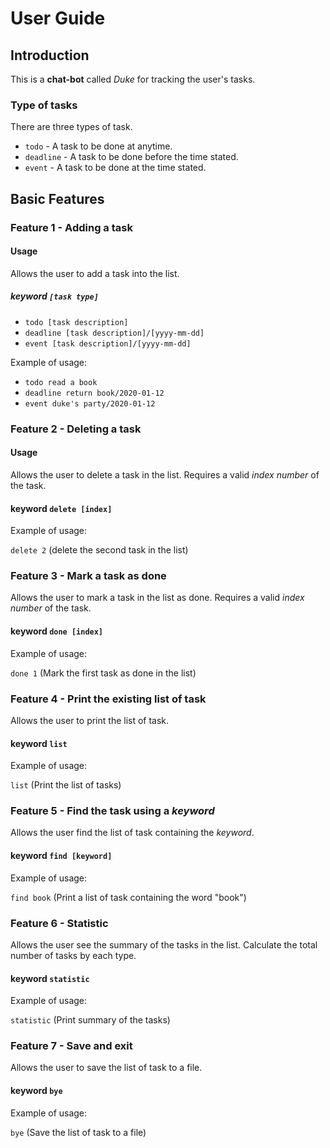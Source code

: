 # User Guide

## Introduction
This is a **chat-bot** called *Duke* for tracking the user's tasks.


### Type of tasks
There are three types of task.

* `todo` - A task to be done at anytime.
* `deadline` - A task to be done before the time stated.
* `event` - A task to be done at the time stated.

## Basic Features 

### Feature 1 - Adding a task

#### Usage
Allows the user to add a task into the list.

##### keyword `[task type]`
* `todo [task description]`
* `deadline [task description]/[yyyy-mm-dd]`
* `event [task description]/[yyyy-mm-dd]` 

Example of usage: 

* `todo read a book`
* `deadline return book/2020-01-12`
* `event duke's party/2020-01-12`

### Feature 2 - Deleting a task

#### Usage
Allows the user to delete a task in the list.
Requires a valid *index number* of the task.


#### keyword `delete [index]`

Example of usage:

`delete 2` (delete the second task in the list)

### Feature 3 - Mark a task as done
Allows the user to mark a task in the list as done.
Requires a valid *index number* of the task.

#### keyword `done [index]`

Example of usage:

`done 1` (Mark the first task as done in the list)

### Feature 4 - Print the existing list of task
Allows the user to print the list of task.

#### keyword `list`

Example of usage:

`list` (Print the list of tasks)

### Feature 5 - Find the task using a *keyword*
Allows the user find the list of task containing the *keyword*.

#### keyword `find [keyword]`

Example of usage:

`find book` (Print a list of task containing the word "book")

### Feature 6 - Statistic
Allows the user see the summary of the tasks in the list.
Calculate the total number of tasks by each type.

#### keyword `statistic`

Example of usage:

`statistic` (Print summary of the tasks)

### Feature 7 - Save and exit
Allows the user to save the list of task to a file.

#### keyword `bye`

Example of usage:

`bye` (Save the list of task to a file)




